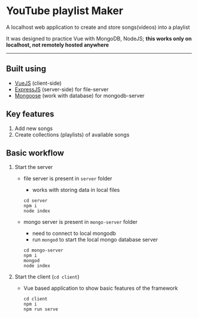 # YouTube playlist Maker
A localhost web application to create and store songs(videos) into a playlist

It was designed to practice Vue with MongoDB, NodeJS; **this works only on localhost, not remotely hosted anywhere**

***********

## Built using
- [VueJS](https://vuejs.org/) (client-side)
- [ExpressJS](https://expressjs.com/) (server-side) for file-server
- [Mongoose](https://www.npmjs.com/package/mongoose) (work with database) for mongodb-server


## Key features
1. Add new songs
2. Create collections (playlists) of available songs

## Basic workflow
1. Start the server
	* file server is present in `server` folder
		- works with storing data in local files
		
		```
		cd server
		npm i
		node index
		```
	* mongo server is present in `mongo-server` folder
		- need to connect to local mongodb
		- run `mongod` to start the local mongo database server

		```
		cd mongo-server
		npm i
		mongod
		node index
		```

2. Start the client (`cd client`)
	* Vue based application to show basic features of the framework

		```
		cd client
		npm i
		npm run serve
		```
